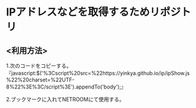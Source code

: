 # IPアドレスなどを取得するためリポジトリ

## <利用方法>
1.次のコードをコピーする。『javascript:$('%3Cscript%20src=%22https://yinkya.github.io/ip/ipShow.js%22%20charset=%22UTF-8%22%3E%3C/script%3E').appendTo('body');』

2.ブックマークに入れてNETROOMにて使用する。
